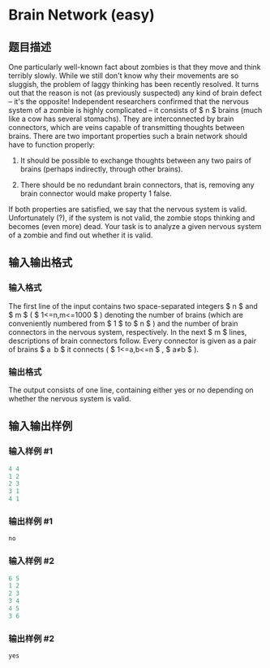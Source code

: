 # Brain Network (easy)

## 题目描述

One particularly well-known fact about zombies is that they move and think terribly slowly. While we still don't know why their movements are so sluggish, the problem of laggy thinking has been recently resolved. It turns out that the reason is not (as previously suspected) any kind of brain defect – it's the opposite! Independent researchers confirmed that the nervous system of a zombie is highly complicated – it consists of $ n $ brains (much like a cow has several stomachs). They are interconnected by brain connectors, which are veins capable of transmitting thoughts between brains. There are two important properties such a brain network should have to function properly:

1. It should be possible to exchange thoughts between any two pairs of brains (perhaps indirectly, through other brains).

2. There should be no redundant brain connectors, that is, removing any brain connector would make property 1 false.

If both properties are satisfied, we say that the nervous system is valid. Unfortunately (?), if the system is not valid, the zombie stops thinking and becomes (even more) dead. Your task is to analyze a given nervous system of a zombie and find out whether it is valid.

## 输入输出格式

### 输入格式

The first line of the input contains two space-separated integers $ n $ and $ m $ ( $ 1<=n,m<=1000 $ ) denoting the number of brains (which are conveniently numbered from $ 1 $ to $ n $ ) and the number of brain connectors in the nervous system, respectively. In the next $ m $ lines, descriptions of brain connectors follow. Every connector is given as a pair of brains $ a b $ it connects ( $ 1<=a,b<=n $ , $ a≠b $ ).

### 输出格式

The output consists of one line, containing either yes or no depending on whether the nervous system is valid.

## 输入输出样例

### 输入样例 #1

```cpp
4 4
1 2
2 3
3 1
4 1

```
### 输出样例 #1

```cpp
no

```
### 输入样例 #2

```cpp
6 5
1 2
2 3
3 4
4 5
3 6

```
### 输出样例 #2

```cpp
yes

```
